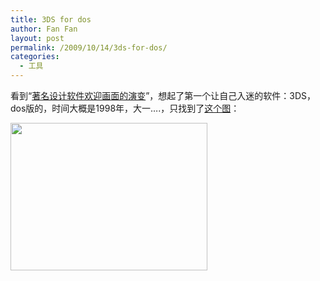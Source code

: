 ```yaml
---
title: 3DS for dos
author: Fan Fan
layout: post
permalink: /2009/10/14/3ds-for-dos/
categories:
  - 工具
---
```

看到“[著名设计软件欢迎画面的演变][1]”，想起了第一个让自己入迷的软件：3DS，dos版的，时间大概是1998年，大一&#8230;.，只找到了[这个图][2]：

<img class="alignnone" title="3ds" src="http://www.cgarchitect.com/news/Reviews/MAX5/M5-01.gif" alt="" width="315" height="236" />

 [1]: http://solidot.org/article.pl?sid=09/10/13/0754222
 [2]: http://www.cgarchitect.com/news/Reviews/Review010_1.asp
